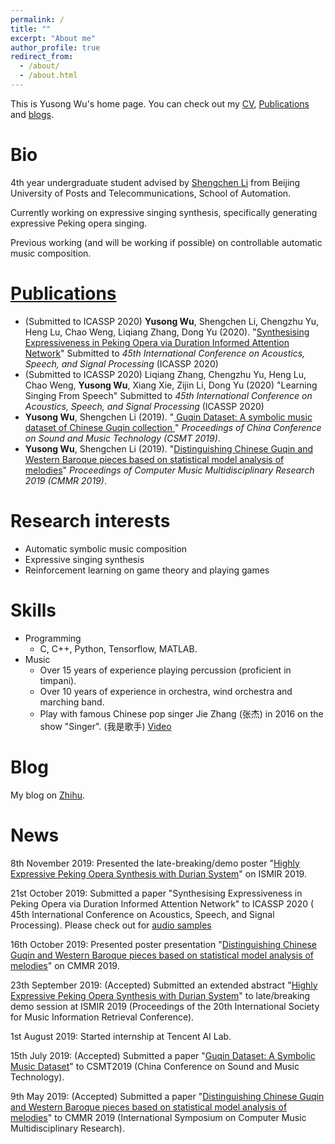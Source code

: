 ```yaml
---
permalink: /
title: ""
excerpt: "About me"
author_profile: true
redirect_from: 
  - /about/
  - /about.html
---
```


This is Yusong Wu's home page. You can check out my [CV](https://lukewys.github.io/cv/), [Publications](https://lukewys.github.io/publications/) and [blogs](https://www.zhihu.com/people/wu-yu-song-52/posts).

# Bio

4th year undergraduate student advised by [Shengchen Li]( https://shengchenli.github.io/ ) from Beijing University of Posts and Telecommunications, School of Automation.

Currently working on expressive singing synthesis, specifically generating expressive Peking opera singing.

Previous working (and will be working if possible) on controllable automatic music composition.

# [Publications]( https://lukewys.github.io/publications/ )

- (Submitted to ICASSP 2020) **Yusong Wu**, Shengchen Li, Chengzhu Yu, Heng Lu, Chao Weng, Liqiang Zhang, Dong Yu (2020). "[Synthesising Expressiveness in Peking Opera via Duration Informed Attention Network]( https://lukewys.github.io/files/ISMIR2019-audio-sample.html )"  Submitted to *45th International Conference on Acoustics, Speech, and Signal Processing*  (ICASSP 2020)
- (Submitted to ICASSP 2020) Liqiang Zhang, Chengzhu Yu, Heng Lu, Chao Weng, **Yusong Wu**, Xiang Xie, Zijin Li, Dong Yu (2020) "Learning Singing From Speech" Submitted to *45th International Conference on Acoustics, Speech, and Signal Processing*  (ICASSP 2020)
-  **Yusong Wu**, Shengchen Li (2019). "[ Guqin Dataset: A symbolic music dataset of Chinese Guqin collection ](https://lukewys.github.io/publications/CSMT2019) " *Proceedings of China Conference on Sound and Music Technology (CSMT 2019)*. 
-  **Yusong Wu**, Shengchen Li (2019). "[Distinguishing Chinese Guqin and Western Baroque pieces based on statistical model analysis of melodies](https://lukewys.github.io/publications/CMMR2019)" *Proceedings of Computer Music Multidisciplinary Research 2019 (CMMR 2019)*. 

# Research interests

- Automatic symbolic music composition
- Expressive singing synthesis
- Reinforcement learning on game theory and playing games

# Skills

* Programming
  * C, C++, Python, Tensorflow, MATLAB.
* Music
  * Over 15 years of experience playing percussion (proficient in timpani).
  * Over 10 years of experience in orchestra, wind orchestra and marching band.
  * Play with famous Chinese pop singer Jie Zhang (张杰) in 2016 on the show "Singer". (我是歌手) [Video]( https://www.iqiyi.com/v_19rrbclxtw.html )
  
# Blog

My blog on [Zhihu](https://www.zhihu.com/people/wu-yu-song-52/posts).

# News

8th November 2019: Presented the late-breaking/demo poster "[Highly Expressive Peking Opera Synthesis with Durian System](https://lukewys.github.io/publications/ISMIR2019)" on ISMIR 2019.

21st October 2019: Submitted a paper "Synthesising Expressiveness in Peking Opera via Duration Informed Attention Network" to ICASSP 2020 ( 45th International Conference on Acoustics, Speech, and Signal Processing). Please check out for [audio samples](https://lukewys.github.io/files/ISMIR2019-audio-sample.html )

16th October 2019: Presented poster presentation "[Distinguishing Chinese Guqin and Western Baroque pieces based on statistical model analysis of melodies](https://lukewys.github.io/publications/CMMR2019)" on CMMR 2019.

23th September 2019: (Accepted) Submitted an extended abstract "[Highly Expressive Peking Opera Synthesis with Durian System](https://lukewys.github.io/publications/ISMIR2019)" to late/breaking demo session at ISMIR 2019 (Proceedings of the 20th International Society for Music Information Retrieval Conference).

1st August 2019: Started internship at Tencent AI Lab.

15th July 2019: (Accepted) Submitted a paper "[Guqin Dataset: A Symbolic Music Dataset](https://lukewys.github.io/publications/CSMT2019)" to CSMT2019 (China Conference on Sound and Music Technology).

9th May 2019: (Accepted) Submitted a paper "[Distinguishing Chinese Guqin and Western Baroque pieces based on statistical model analysis of melodies](https://lukewys.github.io/publications/CMMR2019)" to CMMR 2019 (International Symposium on Computer Music Multidisciplinary Research).

